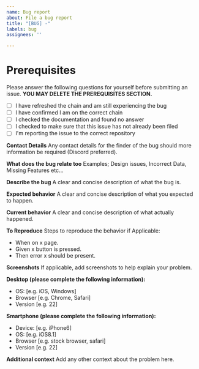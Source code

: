 ```yaml
---
name: Bug report
about: File a bug report
title: "[BUG] -"
labels: bug
assignees: ''

---
```


# Prerequisites

Please answer the following questions for yourself before submitting an issue. **YOU MAY DELETE THE PREREQUISITES SECTION.**

- [ ] I have refreshed the chain and am still experiencing the bug
- [ ] I have confirmed I am on the correct chain
- [ ] I checked the documentation and found no answer
- [ ] I checked to make sure that this issue has not already been filed
- [ ] I'm reporting the issue to the correct repository

**Contact Details**
Any contact details for the finder of the bug should more information be required (Discord preferred).

**What does the bug relate too**
Examples; Design issues, Incorrect Data, Missing Features etc...

**Describe the bug**
A clear and concise description of what the bug is.

**Expected behavior**
A clear and concise description of what you expected to happen.

**Current behavior**
A clear and concise description of what actually happened.

**To Reproduce**
Steps to reproduce the behavior if Applicable:
- When on x page.
- Given x button is pressed.
- Then error x should be present.

**Screenshots**
If applicable, add screenshots to help explain your problem.

**Desktop (please complete the following information):**
 - OS: [e.g. iOS, Windows]
 - Browser [e.g. Chrome, Safari]
 - Version [e.g. 22]

**Smartphone (please complete the following information):**
 - Device: [e.g. iPhone6]
 - OS: [e.g. iOS8.1]
 - Browser [e.g. stock browser, safari]
 - Version [e.g. 22]

**Additional context**
Add any other context about the problem here.
